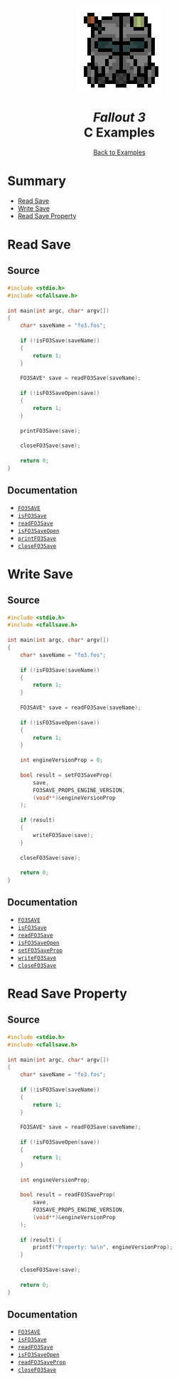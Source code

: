 <div align="center">

![Fallout 3 Logo 192x192](../assets/fo3/fo3_logo_192x192.png)

# *Fallout 3*<br /> C Examples

[Back to Examples](../EXAMPLES.md)

</div>



# Summary

* [Read Save](#read-save)
* [Write Save](#write-save)
* [Read Save Property](#read-save-property)



# Read Save

## Source

```c
#include <stdio.h>
#include <cfallsave.h>

int main(int argc, char* argv[])
{
    char* saveName = "fo3.fos";

    if (!isFO3Save(saveName))
    {
        return 1;
    }

    FO3SAVE* save = readFO3Save(saveName);

    if (!isFO3SaveOpen(save))
    {
        return 1;
    }

    printFO3Save(save);

    closeFO3Save(save);

    return 0;
}
```

## Documentation

* [`FO3SAVE`](../docs/api_fo3.md#fo3save)
* [`isFO3Save`](../docs/api_fo3.md#isfo3save)
* [`readFO3Save`](../docs/api_fo3.md#readfo3save)
* [`isFO3SaveOpen`](../docs/api_fo3.md#isfo3saveopen)
* [`printFO3Save`](../docs/api_fo3.md#printfo3save)
* [`closeFO3Save`](../docs/api_fo3.md#closefo3save)



# Write Save

## Source

```c
#include <stdio.h>
#include <cfallsave.h>

int main(int argc, char* argv[])
{
    char* saveName = "fo3.fos";

    if (!isFO3Save(saveName))
    {
        return 1;
    }

    FO3SAVE* save = readFO3Save(saveName);

    if (!isFO3SaveOpen(save))
    {
        return 1;
    }

    int engineVersionProp = 0;

    bool result = setFO3SaveProp(
        save,
        FO3SAVE_PROPS_ENGINE_VERSION,
        (void**)&engineVersionProp
    );

    if (result)
    {
        writeFO3Save(save);
    }

    closeFO3Save(save);

    return 0;
}
```

## Documentation

* [`FO3SAVE`](../docs/api_fo3.md#fo3save)
* [`isFO3Save`](../docs/api_fo3.md#isfo3save)
* [`readFO3Save`](../docs/api_fo3.md#readfo3save)
* [`isFO3SaveOpen`](../docs/api_fo3.md#isfo3saveopen)
* [`setFO3SaveProp`](../docs/api_fo3.md#setfo3saveprop)
* [`writeFO3Save`](../docs/api_fo3.md#writefo3save)
* [`closeFO3Save`](../docs/api_fo3.md#closefo3save)



# Read Save Property

## Source

```c
#include <stdio.h>
#include <cfallsave.h>

int main(int argc, char* argv[])
{
    char* saveName = "fo3.fos";

    if (!isFO3Save(saveName))
    {
        return 1;
    }

    FO3SAVE* save = readFO3Save(saveName);

    if (!isFO3SaveOpen(save))
    {
        return 1;
    }

    int engineVersionProp;

    bool result = readFO3SaveProp(
        save,
        FO3SAVE_PROPS_ENGINE_VERSION,
        (void**)&engineVersionProp
    );

    if (result) {
        printf("Property: %u\n", engineVersionProp);
    }

    closeFO3Save(save);

    return 0;
}
```

## Documentation

* [`FO3SAVE`](../docs/api_fo3.md#fo3save)
* [`isFO3Save`](../docs/api_fo3.md#isfo3save)
* [`readFO3Save`](../docs/api_fo3.md#readfo3save)
* [`isFO3SaveOpen`](../docs/api_fo3.md#isfo3saveopen)
* [`readFO3SaveProp`](../docs/api_fo3.md#readfo3saveprop)
* [`closeFO3Save`](../docs/api_fo3.md#closefo3save)
